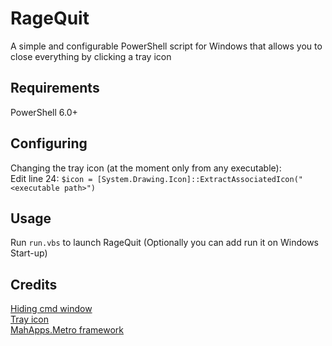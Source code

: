 # RageQuit
A simple and configurable PowerShell script for Windows that allows you to close everything by clicking a tray icon

## Requirements
PowerShell 6.0+

## Configuring
Changing the tray icon (at the moment only from any executable):  
Edit line 24: ```$icon = [System.Drawing.Icon]::ExtractAssociatedIcon("<executable path>")```

## Usage
Run `run.vbs` to launch RageQuit
(Optionally you can add run it on Windows Start-up)

## Credits
[Hiding cmd window](https://stackoverflow.com/questions/13142603/prevent-vbscript-app-from-showing-console-window)  
[Tray icon](https://www.systanddeploy.com/2018/12/create-your-own-powershell.html)  
[MahApps.Metro framework](https://github.com/MahApps/MahApps.Metro)

